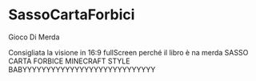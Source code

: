 # SassoCartaForbici
Gioco Di Merda

Consigliata la visione in 16:9 fullScreen perché il libro è na merda
SASSO CARTA FORBICE MINECRAFT STYLE BABYYYYYYYYYYYYYYYYYYYYYYYYYYYY